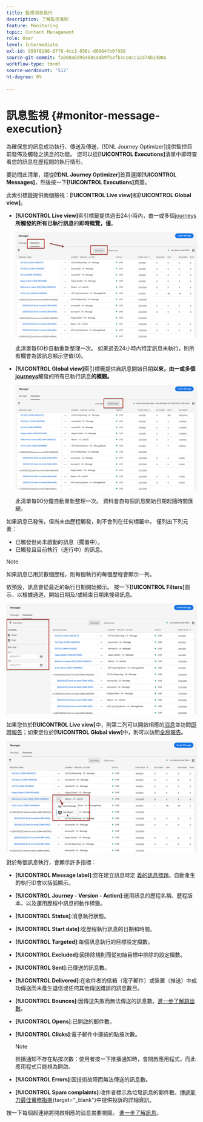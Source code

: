 ```yaml
---
title: 監視消息執行
description: 了解監控准則
feature: Monitoring
topic: Content Management
role: User
level: Intermediate
exl-id: 950f8186-07f6-4cc1-936c-d0984fb0f988
source-git-commit: fa808a6d95468c40b9fbafb4cc8cc1cd74b1d00a
workflow-type: tm+mt
source-wordcount: '512'
ht-degree: 0%

---
```


# 訊息監視 {#monitor-message-execution}

為確保您的訊息成功執行、傳送及傳送，[!DNL Journey Optimizer]提供監控目前發佈及觸發之訊息的功能。 您可以從&#x200B;**[!UICONTROL Executions]**&#x200B;清單中即時查看您的訊息在歷程<!--and APIs-->間的執行情形。

要訪問此清單，請從&#x200B;**[!DNL Journey Optimizer]**&#x200B;首頁選擇&#x200B;**[!UICONTROL Messages]**，然後按一下&#x200B;**[!UICONTROL Executions]**&#x200B;頁簽。

此索引標籤提供兩個檢視：**[!UICONTROL Live view]**&#x200B;和&#x200B;**[!UICONTROL Global view]**。

* **[!UICONTROL Live view]**&#x200B;索引標籤提供過去24小時內，由一或多個[journeys](building-journeys/journey.md) **所觸發的所有已執行訊息**&#x200B;的&#x200B;**即時概覽，僅**。

   ![](assets/message-execution-tab-live.png)

   此清單每60秒自動重新整理一次。 如果過去24小時內特定訊息未執行，則所有欄會為該訊息顯示空值(0)。

* **[!UICONTROL Global view]**&#x200B;索引標籤提供自訊息開始日期&#x200B;**以來，由一或多個[journeys](building-journeys/journey.md)**&#x200B;觸發的所有已執行訊息&#x200B;**的概觀。**

   ![](assets/message-execution-tab-global.png)

   此清單每90分鐘自動重新整理一次。 資料會自每個訊息開始日期起隨時間匯總。

如果訊息已發佈，但尚未由歷程觸發，則不會列在任何標籤中。 僅列出下列元素：
* 已觸發但尚未啟動的訊息（擱置中）。
* 已觸發且目前執行（進行中）的訊息。

<!--For multichannel messages, one row per channel is displayed for each message. STILL VALID? looks like NOT-->

>[!NOTE]
>
>如果訊息已用於數個歷程，則每個執行的每個歷程會顯示一列。

<!--![](assets/message-execution-multichannel.png)-->

<!--If a message has been used in several journeys, the **[!UICONTROL Source]** column displays **[!UICONTROL Multiple]**.-->

依預設，訊息會從最近的執行日期開始顯示。 按一下&#x200B;**[!UICONTROL Filters]**&#x200B;圖示，以根據通道、開始日期及/或結束日期來搜尋訊息。

![](assets/message-execution-tab-filters.png)

如果您位於&#x200B;**[!UICONTROL Live view]**&#x200B;中，則<!--**[!UICONTROL Quick action]**-->第二列可以開啟相應的[消息](create-message.md)並訪問[即時報告](reports/live-report.md)；如果您位於&#x200B;**[!UICONTROL Global view]**&#x200B;中，則可以訪問[全局報告](reports/global-report.md)。

![](assets/message-execution-open-live-report.png)

對於每個訊息執行，會顯示許多指標：

* **[!UICONTROL Message label]**:您在建立訊息時定 [義的訊息標題](create-message.md)。自動產生的執行ID會以括弧顯示。

   <!--**[!UICONTROL Execution ID]**: Automatically generated identifier.
  **[!UICONTROL Source]**: Name of the journey leveraging that message.-->

* **[!UICONTROL Journey - Version - Action]**:運用訊息的歷程名稱、歷程版本，以及運用歷程中訊息的動作標籤。

* **[!UICONTROL Status]**:消息執行狀態。  <!--List all the possible statuses? For now only Live status? The user cannot stop or cancel the execution. TBC by Fred-->

* **[!UICONTROL Start date]**:從歷程執行訊息的日期和時間。

* **[!UICONTROL Targeted]**:每個訊息執行的目標設定檔數。

* **[!UICONTROL Excluded]**:因排除規則而從初始目標中排除的設定檔數。

* **[!UICONTROL Sent]**:已傳送的訊息數。

* **[!UICONTROL Delivered]**:在收件者的信箱（電子郵件）或裝置（推送）中成功傳送而未產生退信或任何其他傳送錯誤的訊息數目。

* **[!UICONTROL Bounces]**:因傳送失敗而無法傳送的訊息數。[進一步了解跳出數](suppression-list.md)。

* **[!UICONTROL Opens]**:已開啟的郵件數。

* **[!UICONTROL Clicks]**:電子郵件中連結的點按次數。

   >[!NOTE]
   >
   >推播通知不存在點按次數：使用者按一下推播通知時，會開啟應用程式，而此應用程式只能視為開啟。

* **[!UICONTROL Errors]**:因技術故障而無法傳送的訊息數。

* **[!UICONTROL Spam complaints]**:收件者標示為垃圾訊息的郵件數。[傳遞能力最佳實務指南](https://experienceleague.adobe.com/docs/deliverability-learn/deliverability-best-practice-guide/metrics-for-deliverability/complaints.html#metrics-for-deliverability){target=&quot;_blank&quot;}中提供投訴的詳細資訊。

按一下每個超連結將開啟相應的消息摘要視圖。 [進一步了解訊息](create-message.md)。
